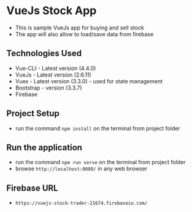 
# VueJs Stock App
* This is sample VueJs app for buying and sell stock
* The app will also allow to load/save data from firebase

## Technologies Used
* Vue-CLI - Latest version (4.4.0)
* VueJs - Latest version (2.6.11)
* Vuex - Latest version (3.3.0) - used for state management
* Bootstrap - version (3.3.7)
* Firebase

## Project Setup
* run the command `npm install` on the terminal from project folder

## Run the application
* run the command `npm run serve` on the terminal from project folder
* browse `http://localhost:8080/` in any web browser

## Firebase URL

* `https://vuejs-stock-trader-21674.firebaseio.com/`